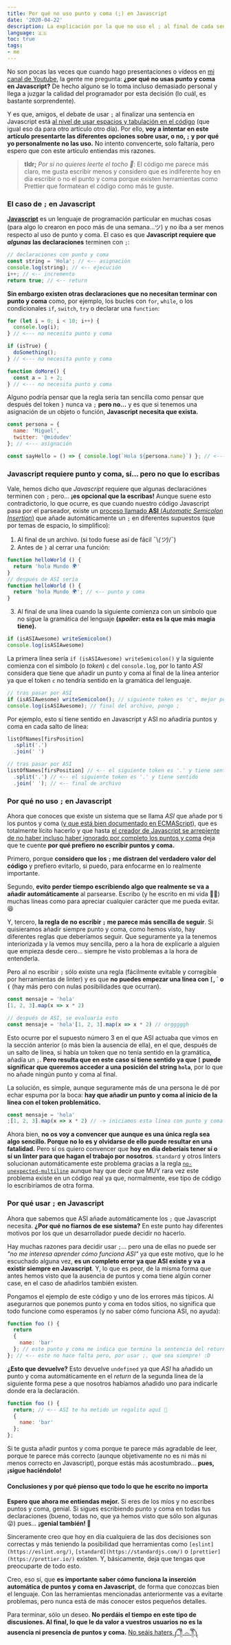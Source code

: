 ```yaml
---
title: Por qué no uso punto y coma (;) en Javascript
date: '2020-04-22'
description: La explicación por la que no uso el ; al final de cada sentencia en Javascript. Un poco de historia, ventajas y problemas que puedes encontrarte.
language: 🇪🇸
toc: true
tags:
- me
---
```


No son pocas las veces que cuando hago presentaciones o vídeos en [mi canal de Youtube](https://www.youtube.com/c/midudev?sub_confirmation=1), la gente me pregunta: **¿por qué no usas punto y coma en Javascript?** De hecho alguno se lo toma incluso demasiado personal y llega a juzgar la calidad del programador por esta decisión (lo cuál, es bastante sorprendente).

Y es que, amigos, el debate de usar `;` al finalizar una sentencia en Javascript está [al nivel de usar espacios y tabulación en el código](https://www.youtube.com/watch?v=SsoOG6ZeyUI) (que igual eso da para otro artículo otro día). Por ello, **voy a intentar en este artículo presentarte las diferentes opciones sobre usar, o no, `;` y por qué yo personalmente no las uso.** No intento convencerte, solo faltaría, pero espero que con este artículo entiendas mis razones.

> **tldr;** *Por si no quieres leerte el tocho 🧱*: El código me parece más claro, me gusta escribir menos y considero que es indiferente hoy en día escribir o no el punto y coma porque existen herramientas como Prettier que formatean el código como más te guste.

### El caso de `;` en Javascript

**[Javascript](https://midu.dev/tags/javascript)** es un lenguaje de programación particular en muchas cosas (para algo lo crearon en poco más de una semana...ツ) y no iba a ser menos respecto al uso de punto y coma. El caso es que **Javascript requiere que *algunas* las declaraciones** terminen con `;`:

```javascript
// declaraciones con punto y coma
const string = 'Hola'; // <-- asignación
console.log(string); // <-- ejecución
i++; // <-- incremento
return true; // <-- return
```

**Sin embargo existen otras declaraciones que no necesitan terminar con punto y coma** como, por ejemplo, los bucles con `for`, `while`, o los condicionales `if`, `switch`, `try` o declarar una `function`:

```javascript
for (let i = 0; i < 10; i++) {
  console.log(i);
} // <--- no necesita punto y coma

if (isTrue) {
  doSomething();
} // <--- no necesita punto y coma

function doMore() {
  const a = 1 + 2;
} // <--- no necesita punto y coma
```

Alguno podría pensar que la regla sería tan sencilla como pensar que después del token `}` nunca va `;` **pero no...** y es que si tenemos una asignación de un objeto o función, **Javascript necesita que exista.**

```javascript
const persona = {
  name: 'Miguel',
  twitter: '@midudev'
}; // <--- asignación

const sayHello = () => { console.log(`Hola ${persona.name}`) }; // <--- asignación
```

### Javascript requiere punto y coma, sí... pero no que lo escribas

Vale, hemos dicho que *Javascript* requiere que algunas declaraciónes terminen con `;` pero... **¡es opcional que la escribas!** Aunque suene esto contradictorio, lo que ocurre, es que cuando nuestro código Javascript pasa por el parseador, existe un [proceso llamado **ASI** (*Automatic Semicolon Insertion*)](http://www.ecma-international.org/ecma-262/7.0/index.html#sec-rules-of-automatic-semicolon-insertion) que añade automáticamente un `;` en diferentes supuestos (que por temas de espacio, lo simplifico):

1. Al final de un archivo. (si todo fuese así de fácil ¯\\_(ツ)_/¯)
2. Antes de `}` al cerrar una función:

```javascript
function helloWorld () {
  return 'hola Mundo 🌍'
}
// después de ASI sería
function helloWorld () {
  return 'hola Mundo 🌍'; // <-- punto y coma
}
```
3. Al final de una línea cuando la siguiente comienza con un símbolo que no sigue la gramática del lenguaje 
**(*spoiler*: esta es la que más magia tiene).**

```javascript
if (isASIAwesome) writeSemicolon()
console.log(isASIAwesome)
```

La primera línea sería `if (isASIAwesome) writeSemicolon()` y la siguiente comienza con el símbolo (o *token*) `c` del `console.log`, por lo tanto *ASI* considera que tiene que añadir un punto y coma al final de la línea anterior ya que el token `c` no tendría sentido en la gramática del lenguaje.

```javascript
// tras pasar por ASI
if (isASIAwesome) writeSemicolon(); // siguiente token es 'c', mejor pongo ;
console.log(isASIAwesome); // final del archivo, pongo ;
```

Por ejemplo, esto sí tiene sentido en Javascript y ASI no añadiría puntos y coma en cada salto de línea:
```javascript
listOfNames[firsPosition]
  .split('.')
  .join(' ')

// tras pasar por ASI
listOfNames[firsPosition] // <-- el siguiente token es '.' y tiene sentido
  .split('.') // <-- el siguiente token es '.' y tiene sentido
  .join(' '); // <-- final de archivo
```

### Por qué no uso `;` en Javascript

Ahora que conoces que existe un sistema que se llama *ASI* que añade por ti los puntos y coma ([y que está bien documentado en ECMAScript](http://www.ecma-international.org/ecma-262/7.0/index.html#sec-automatic-semicolon-insertion)), que es totalmente lícito hacerlo y que hasta [el creador de Javascript se arrepiente de no haber incluso haber ignorado por completo los puntos y coma](https://brendaneich.com/2012/04/the-infernal-semicolon/) deja que te cuente **por qué prefiero no escribir puntos y coma.**

Primero, porque **considero que los `;` me distraen del verdadero valor del código** y prefiero evitarlo, si puedo, para enfocarme en lo realmente importante.

Segundo, **evito perder tiempo escribiendo algo que realmente se va a añadir automáticamente** al parsearse. Escribo (y he escrito en mi vida 👨‍💻) muchas líneas como para apreciar cualquier carácter que me pueda evitar. 😆

Y, tercero, **la regla de no escribir `;` me parece más sencilla de seguir**. Si quisieramos añadir siempre punto y coma, como hemos visto, hay diferentes reglas que deberíamos seguir. Que seguramente ya la tenemos interiorizada y la vemos muy sencilla, pero a la hora de explicarle a alguien que empieza desde cero... siempre he visto problemas a la hora de entenderla.

Pero al no escribir `;` sólo existe una regla (fácilmente evitable y corregible por herramientas de linter) y es que **no puedes empezar una línea con `[`, \` o `(`** (hay más pero con nulas posibilidades que ocurran).

```javascript
const mensaje = 'hola'
[1, 2, 3].map(x => x * 2)

// después de ASI, se evaluaría esto
const mensaje = 'hola'[1, 2, 3].map(x => x * 2) // orgggggh
```

Esto ocurre por el supuesto número 3 en el que ASI actuaba que vimos en la sección anterior (o más bien la ausencia de ella), en el que, después de un salto de línea, si había un token que no tenía sentido en la gramática, añadía un `;`. **Pero resulta que en este caso sí tiene sentido ya que `[` puede significar que queremos acceder a una posición del string `hola`**, por lo que no añade ningún punto y coma al final.

La solución, es simple, aunque seguramente más de una persona le dé por echar espuma por la boca: **hay que añadir un punto y coma al inicio de la línea con el token problemático.**

```javascript
const mensaje = 'hola'
;[1, 2, 3].map(x => x * 2) // -> iniciamos esta línea con punto y coma
```

Ahora bien, **no os voy a convencer que aunque es una única regla sea algo sencillo. Porque no lo es y olvidarse de ello puede resultar en una fatalidad.** Pero sí os quiero convencer que **hoy en día deberíais tener sí o sí un linter para que hagan el trabajo por nosotros**. `standard` y otros linters solucionan automáticamente este problema gracias a la regla [`no-unexpected-multiline`](https://eslint.org/docs/rules/no-unexpected-multiline) aunque hay que decir que MUY rara vez este problema existe en un código real ya que, normalmente, ese tipo de código lo escribiríamos de otra forma.

### Por qué usar `;` en Javascript

Ahora que sabemos que ASI añade automáticamente los `;` que Javascript necesita. **¿Por qué no fiarnos de ese sistema?** En este punto hay diferentes motivos por los que un desarrollador puede decidir no hacerlo.

Hay muchas razones para decidir usar `;`... pero una de ellas no puede ser *"no me interesa aprender cómo funciona ASI"* ya que este motivo, que lo he escuchado alguna vez, **es un completo error ya que ASI existe y va a existir siempre en Javascript**. Y, lo que es peor, de la misma forma que antes hemos visto que la ausencia de puntos y coma tiene algún corner case, en el caso de añadirlos también existen.

Pongamos el ejemplo de este código y uno de los errores más típicos. Al asegurarnos que ponemos punto y coma en todos sitios, no significa que todo funcione como esperamos (y no saber cómo funciona ASI, no ayuda):

```javascript
function foo () {
  return 
  {
    name: 'bar'
  }; // este punto y coma me indica que termina la sentencia del return
}; // <-- este no hace falta pero, por usar ;, que sea siempre! :D
```

**¿Esto que devuelve?** Esto devuelve `undefined` ya que *ASI* ha añadido un punto y coma automáticamente en el *return* de la segunda línea de la siguiente forma pese a que nosotros habíamos añadido uno para indicarle donde era la declaración.

```javascript
function foo () {
  return; // <-- ASI te ha metido un regalito aquí 🎁
  {
    name: 'bar'
  };
};
```

Si te gusta añadir puntos y coma porque te parece más agradable de leer, porque te parece más correcto (aunque objetivamente no es ni más ni menos correcto en Javascript), porque estás más acostumbrado... **pues, ¡sigue haciéndolo!**

#### Conclusiones y por qué pienso que todo lo que he escrito no importa

**Espero que ahora me entiendas mejor.** Si eres de los míos y no escribes puntos y coma, genial. Si sigues escribiendo punto y coma en todas tus declaraciones (bueno, todas no, que ya hemos visto que sólo son algunas 😜) pues... **¡genial también! 👏**

Sinceramente creo que hoy en día cualquiera de las dos decisiones son correctas y más teniendo la posibilidad que herramientas como `[eslint](https://eslint.org/)`, `[standard](https://standardjs.com/)` o `[prettier](https://prettier.io/)` existen. Y, básicamente, deja que tengas que preocuparte de todo esto. 

Creo, eso sí, que **es importante saber cómo funciona la inserción automática de puntos y coma en Javascript**, de forma que conozcas bien el lenguaje. Con las herramientas mencionadas anteriormente vas a evitarte problemas, pero nunca está de más conocer estos pequeños detalles.

Para terminar, sólo un deseo. **No perdáis el tiempo en este tipo de discusiones. Al final, lo que le da valor a vuestros usuarios no es la ausencia ni presencia de puntos y coma.** [No seáis haters ༼ ༎ຶ ෴ ༎ຶ༽](https://github.com/standard/standard/issues/78)
